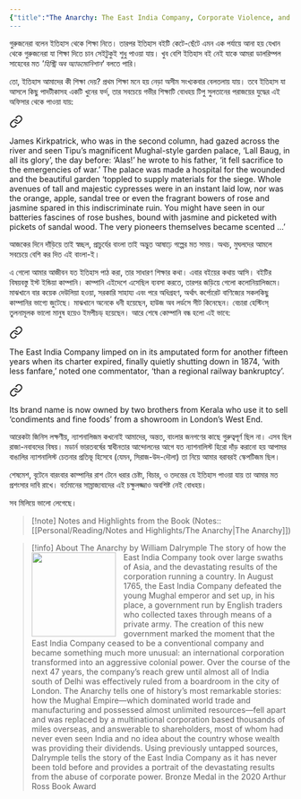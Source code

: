 ```yaml
---
{"title":"The Anarchy: The East India Company, Corporate Violence, and the Pillage of an Empire","created":"2020-03-04T00:00:00+06:00","updated":"2023-01-26T16:23:00+06:00","read_at":["2020-06-26T00:00:00+06:00"],"read_count":1,"authors":["William Dalrymple"],"isbn10":1635573955,"status":"Read","rating":5,"reviewed":true,"cover":"https://i.gr-assets.com/images/S/compressed.photo.goodreads.com/books/1565769891l/42972023.jpg","dg-publish":true,"maturity":2,"dg-metatags":{"og:image":"https://i.gr-assets.com/images/S/compressed.photo.goodreads.com/books/1565769891l/42972023.jpg"},"tags":["colonialism","history","indian-subcontinent","politics","european"],"permalink":"/personal/reading/books/read/the-anarchy-the-east-india-company-corporate-violence-and-the-pillage-of-an-empire-by-william-dal/","metatags":{"og:image":"https://i.gr-assets.com/images/S/compressed.photo.goodreads.com/books/1565769891l/42972023.jpg"},"dgPassFrontmatter":true}
---
```


গুরুজনেরা বলেন ইতিহাস থেকে শিক্ষা নিতে। তারপর ইতিহাস বইটি কেটে-ছেঁটে এমন এক পর্যায়ে আনা হয় যেখান থেকে গুরুজনেরা যা শিক্ষা দিতে চান সেইটুকুই শুধু পাওয়া যায়। খুব বেশি ইতিহাস বই নেই যাকে আমরা ডালরিম্পল সাহেবের মত *'হিস্ট্রি অব অ্যাডমোনিশান'* বলতে পারি।

তো, ইতিহাস আমাদের কী শিক্ষা দেয়? প্রথম শিক্ষা মনে হয় নেড়া অসীম সংখ্যকবার বেলতলায় যায়। তবে ইতিহাস যা আসলে কিছু পাদটীকাসহ একটি খুনের ফর্দ, তার সবচেয়ে গভীর শিক্ষাটি বোধহয় টিপু সুলতানের পরাজয়ের যুদ্ধের এই অফিসার থেকে পাওয়া যায়:


<div class="transclusion internal-embed is-loaded"><a class="markdown-embed-link" href="/personal/reading/notes-and-highlights/the-anarchy/#102ee8" aria-label="Open link"><svg xmlns="http://www.w3.org/2000/svg" width="24" height="24" viewBox="0 0 24 24" fill="none" stroke="currentColor" stroke-width="2" stroke-linecap="round" stroke-linejoin="round" class="svg-icon lucide-link"><path d="M10 13a5 5 0 0 0 7.54.54l3-3a5 5 0 0 0-7.07-7.07l-1.72 1.71"></path><path d="M14 11a5 5 0 0 0-7.54-.54l-3 3a5 5 0 0 0 7.07 7.07l1.71-1.71"></path></svg></a><div class="markdown-embed">



James Kirkpatrick, who was in the second column, had gazed across the river and seen Tipu’s magnificent Mughal-style garden palace, ‘Lall Baug, in all its glory’, the day before: ‘Alas!’ he wrote to his father, ‘it fell sacrifice to the emergencies of war.’ The palace was made a hospital for the wounded and the beautiful garden ‘toppled to supply materials for the siege. Whole avenues of tall and majestic cypresses were in an instant laid low, nor was the orange, apple, sandal tree or even the fragrant bowers of rose and jasmine spared in this indiscriminate ruin. You might have seen in our batteries fascines of rose bushes, bound with jasmine and picketed with pickets of sandal wood. The very pioneers themselves became scented …’ 

</div></div>


আজকের দিনে দাঁড়িয়ে তাই স্বচ্ছল, প্রাচুর্যের বাংলা তাই অদ্ভুত আষাঢ়ে গল্পের মত সময়। অথচ, মুঘলদের আমলে সবচেয়ে বেশি কর দিত এই বাংলা-ই।

এ গেলো আমার আজীবন যত ইতিহাস পাঠ করা, তার সাধারণ শিক্ষার কথা। এবার বইয়ের কথায় আসি। বইটির বিষয়বস্তু ইস্ট ইন্ডিয়া কাম্পানি। কাম্পানি এইদেশে এসেছিল ব্যবসা করতে, তারপর জড়িয়ে গেলো কলোনিয়ালিজমে। মাঝখানে বার কয়েক দেউলিয়া হওয়া, সরকারি সাহায্য এবং পরে অধিগ্রহণ, অর্থাৎ কর্পোরেট বাণিজ্যের সকলকিছু কাম্পানির ভাগ্যে জুটেছে। মাঝখানে অনেকে ধনী হয়েছেন, হাউজ অব লর্ডসে সীট কিনেছেন। বেচারা হেস্টিংস্ তুলনামূলক ভালো মানুষ হয়েও ইমপীচড্ হয়েছেন। আরে শেষে কোম্পানি বন্ধ হলো এই ভাবে:


<div class="transclusion internal-embed is-loaded"><a class="markdown-embed-link" href="/personal/reading/notes-and-highlights/the-anarchy/#faa199" aria-label="Open link"><svg xmlns="http://www.w3.org/2000/svg" width="24" height="24" viewBox="0 0 24 24" fill="none" stroke="currentColor" stroke-width="2" stroke-linecap="round" stroke-linejoin="round" class="svg-icon lucide-link"><path d="M10 13a5 5 0 0 0 7.54.54l3-3a5 5 0 0 0-7.07-7.07l-1.72 1.71"></path><path d="M14 11a5 5 0 0 0-7.54-.54l-3 3a5 5 0 0 0 7.07 7.07l1.71-1.71"></path></svg></a><div class="markdown-embed">



The East India Company limped on in its amputated form for another fifteen years when its charter expired, finally quietly shutting down in 1874, ‘with less fanfare,’ noted one commentator, ‘than a regional railway bankruptcy’.   

</div></div>


<div class="transclusion internal-embed is-loaded"><a class="markdown-embed-link" href="/personal/reading/notes-and-highlights/the-anarchy/#e5ef4b" aria-label="Open link"><svg xmlns="http://www.w3.org/2000/svg" width="24" height="24" viewBox="0 0 24 24" fill="none" stroke="currentColor" stroke-width="2" stroke-linecap="round" stroke-linejoin="round" class="svg-icon lucide-link"><path d="M10 13a5 5 0 0 0 7.54.54l3-3a5 5 0 0 0-7.07-7.07l-1.72 1.71"></path><path d="M14 11a5 5 0 0 0-7.54-.54l-3 3a5 5 0 0 0 7.07 7.07l1.71-1.71"></path></svg></a><div class="markdown-embed">



Its brand name is now owned by two brothers from Kerala who use it to sell ‘condiments and fine foods’ from a showroom in London’s West End. 

</div></div>


আরেকটা জিনিস লক্ষণীয়, ন্যাশনালিজম কখনোই আমাদের, অন্তত, বাংলার জনগণের কাছে গুরুত্বপূর্ণ ছিল না। এসব ছিল রাজা-নবাবদের বিষয়। মডার্ন ভারতবর্ষের স্বাধীনতার আন্দোলনের আগে যত ন্যাশনালিস্ট হিরো দাঁড় করানো হয় আপামর বাঙালির ন্যাশনালিস্ট চেতনার প্রতিভূ হিসেবে (যেমন, সিরাজ-উদ-দৌলা) তা নিয়ে আমার বরাবরই স্কেপটিজম ছিল। 

শেষমেশ, বৃটেনে বারংবার কাম্পানির রাশ টেনে ধরার চেষ্টা, বিচার, ও তদন্তের যে ইতিহাস পাওয়া যায় তা আমার মত প্রশংসার দাবি রাখে। বর্তমানের সাম্রাজ্যবাদের এই চক্ষুলজ্জাও অবশিষ্ট নেই বোধহয়।

সব মিলিয়ে ভালো লেগেছে।

> [!note] Notes and Highlights from the Book
> (Notes:: [[Personal/Reading/Notes and Highlights/The Anarchy\|The Anarchy]])

> [!info] About The Anarchy by William Dalrymple
><img src="https://books.google.com/books/content?id=N5IyEAAAQBAJ&printsec=frontcover&img=1&zoom=1&source=gbs_api" style="float: left; margin-right: 1em;width: 150px; height: auto;" /> The story of how the East India Company took over large swaths of Asia, and the devastating results of the corporation running a country. In August 1765, the East India Company defeated the young Mughal emperor and set up, in his place, a government run by English traders who collected taxes through means of a private army. The creation of this new government marked the moment that the East India Company ceased to be a conventional company and became something much more unusual: an international corporation transformed into an aggressive colonial power. Over the course of the next 47 years, the company’s reach grew until almost all of India south of Delhi was effectively ruled from a boardroom in the city of London. The Anarchy tells one of history’s most remarkable stories: how the Mughal Empire—which dominated world trade and manufacturing and possessed almost unlimited resources—fell apart and was replaced by a multinational corporation based thousands of miles overseas, and answerable to shareholders, most of whom had never even seen India and no idea about the country whose wealth was providing their dividends. Using previously untapped sources, Dalrymple tells the story of the East India Company as it has never been told before and provides a portrait of the devastating results from the abuse of corporate power. Bronze Medal in the 2020 Arthur Ross Book Award